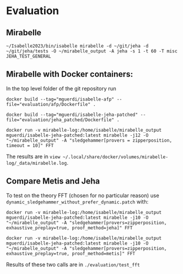 # Evaluation

## Mirabelle

`~/Isabelle2023/bin/isabelle mirabelle -d ~/git/jeha -d ~/git/jeha/tests -O ~/mirabelle_output -A jeha -s 1 -t 60 -T misc JEHA_TEST_GENERAL`

## Mirabelle with Docker containers:

In the top level folder of the git repository run

`docker build --tag="mguerdi/isabelle-afp" --file="evaluation/afp/Dockerfile" .`

`docker build --tag="mguerdi/isabelle-jeha-patched" --file="evaluation/jeha_patched/Dockerfile" .`

`docker run -v mirabelle-log:/home/isabelle/mirabelle_output mguerdi/isabelle-jeha-patched:latest mirabelle -j12 -O "~/mirabelle_output" -A "sledgehammer[provers = zipperposition, timeout = 10]" FFT`

The results are in `view ~/.local/share/docker/volumes/mirabelle-log/_data/mirabelle.log`.

## Compare Metis and Jeha

To test on the theory FFT (chosen for no particular reason) use `dynamic_sledgehammer_without_prefer_dynamic.patch` with:

`docker run -v mirabelle-log:/home/isabelle/mirabelle_output mguerdi/isabelle-jeha-patched:latest mirabelle -j10 -O "~/mirabelle_output" -A "sledgehammer[provers=zipperposition, exhaustive_preplay=true, proof_method=jeha]" FFT`

`docker run -v mirabelle-log:/home/isabelle/mirabelle_output mguerdi/isabelle-jeha-patched:latest mirabelle -j10 -O "~/mirabelle_output" -A "sledgehammer[provers=zipperposition, exhaustive_preplay=true, proof_method=metis]" FFT`

Results of these two calls are in `./evaluation/test_fft`
